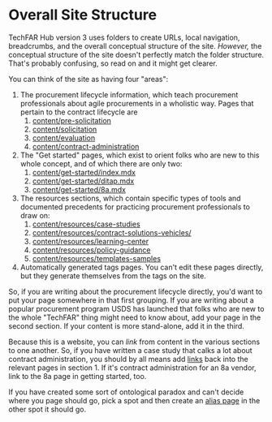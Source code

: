 # Overall Site Structure

TechFAR Hub version 3 uses folders to create URLs, local navigation, breadcrumbs, and the overall conceptual structure of the site. _However,_ the conceptual structure of the site doesn't perfectly match the folder structure. That's probably confusing, so read on and it might get clearer.

You can think of the site as having four "areas":

1. The procurement lifecycle information, which teach procurement professionals about agile procurements in a wholistic way. Pages that pertain to the contract lifecycle are
   1. [content/pre-solicitation](https://github.com/usds/techfar-hub-website-v3/tree/main/tech-far-hub/content/pre-solicitation)
   2. [content/solicitation](https://github.com/usds/techfar-hub-website-v3/tree/main/tech-far-hub/content/solicitation)
   3. [content/evaluation](https://github.com/usds/techfar-hub-website-v3/tree/main/tech-far-hub/content/evaluation)
   4. [content/contract-administration](https://github.com/usds/techfar-hub-website-v3/tree/main/tech-far-hub/content/contract-administration)
2. The "Get started" pages, which exist to orient folks who are new to this whole concept, and of which there are only two:
   1. [content/get-started/index.mdx](https://github.com/usds/techfar-hub-website-v3/blob/main/tech-far-hub/content/get-started/index.mdx)
   2. [content/get-started/ditap.mdx](https://github.com/usds/techfar-hub-website-v3/blob/main/tech-far-hub/content/get-started/ditap.mdx)
   3. [content/get-started/8a.mdx](https://github.com/usds/techfar-hub-website-v3/blob/main/tech-far-hub/content/get-started/8a.mdx)
3. The resources sections, which contain specific types of tools and documented precedents for practicing procurement professionals to draw on:
   1. [content/resources/case-studies](https://github.com/usds/techfar-hub-website-v3/tree/main/tech-far-hub/content/resources/case-studies)
   2. [content/resources/contract-solutions-vehicles/](https://github.com/usds/techfar-hub-website-v3/tree/main/tech-far-hub/content/resources/contract-solutions-vehicles)
   3. [content/resources/learning-center](https://github.com/usds/techfar-hub-website-v3/tree/main/tech-far-hub/content/resources/learning-center)
   4. [content/resources/policy-guidance](https://github.com/usds/techfar-hub-website-v3/tree/main/tech-far-hub/content/resources/policy-guidance)
   5. [content/resources/templates-samples](https://github.com/usds/techfar-hub-website-v3/tree/main/tech-far-hub/content/resources/templates-samples)
4. Automatically generated tags pages. You can't edit these pages directly, but they generate themselves from the tags on the site.

So, if you are writing about the procurement lifecycle directly, you'd want to put your page somewhere in that first grouping. If you are writing about a popular procurement program USDS has launched that folks who are new to the whole "TechFAR" thing might need to know about, add your page in the second section. If your content is more stand-alone, add it in the third. 

Because this is a website, you can _link_ from content in the various sections to one another. So, if you have written a case study that calks a lot about contract administration, you should by all means add [links](basic-markdown.md#links) back into the relevant pages in section 1. If it's contract administration for an 8a vendor, link to the 8a page in getting started, too.

If you have created some sort of ontological paradox and can't decide where you page should go, pick a spot and then create an [alias page](static-files-and-aliases.md#using-an-alias-page) in the other spot it should go.
